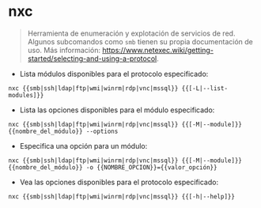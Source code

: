 # nxc

> Herramienta de enumeración y explotación de servicios de red.
> Algunos subcomandos como `smb` tienen su propia documentación de uso.
> Más información: <https://www.netexec.wiki/getting-started/selecting-and-using-a-protocol>.

- Lista módulos disponibles para el protocolo especificado:

`nxc {{smb|ssh|ldap|ftp|wmi|winrm|rdp|vnc|mssql}} {{[-L|--list-modules]}}`

- Lista las opciones disponibles para el módulo especificado:

`nxc {{smb|ssh|ldap|ftp|wmi|winrm|rdp|vnc|mssql}} {{[-M|--module]}} {{nombre_del_módulo}} --options`

- Especifica una opción para un módulo:

`nxc {{smb|ssh|ldap|ftp|wmi|winrm|rdp|vnc|mssql}} {{[-M|--module]}} {{nombre_del_módulo}} -o {{NOMBRE_OPCION}}={{valor_opción}}`

- Vea las opciones disponibles para el protocolo especificado:

`nxc {{smb|ssh|ldap|ftp|wmi|winrm|rdp|vnc|mssql}} {{[-h|--help]}}`
